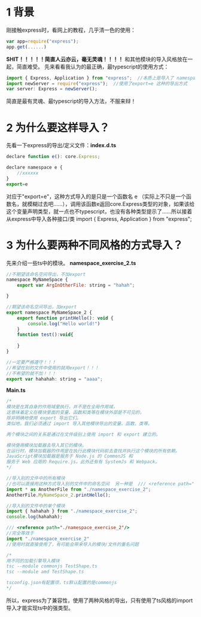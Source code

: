 ﻿# 1 背景
刚接触express时，看网上的教程，几乎清一色的使用：
```js
var app=require("express");
app.get(......)
```
**SHIT！！！！！简直人云亦云，毫无灵魂！！！！** 和其他模块的导入风格放在一起，简直难受。
先来看看我认为的最正确，最typescript的使用方式：

```js
import { Express, Application } from "express";  //本质上是导入了 namespace e 中的接口
import newServer = require("express");  //使用了export=e 这种的导出方式
var server: Express = newServer();
```
简直是最有灵魂、最typescript的导入方法，不服来辩！
# 2 为什么要这样导入？
先看一下express的导出/定义文件：**index.d.ts**
```js
declare function e(): core.Express;

declare namespace e {
	//xxxxxx
}
export=e
```
对应于"export=e"，这种方式导入的是只是一个函数名 e （实际上不只是一个函数名，就模糊过去吧……），调用该函数e返回core.Express类型的对象，如果该给这个变量声明类型，就一点也不typescript，也没有各种类型提示了……所以接着从express中导入各种接口/类 import { Express, Application } from "express"; 
# 3 为什么要两种不同风格的方式导入？
先来介绍一些ts中的模块。
**namespace_exercise_2.ts**
```js
//不期望该命名空间导出，不加export
namespace MyNameSpace {
    export var ArgInOtherFile: string = "hahah";

}

//期望该命名空间导出，加export
export namespace MyNameSpace_2 {
    export function printHello(): void {
        console.log("Hello world!")
    }
    function test():void{
        
    }
}

//一定要严格遵守！！！
//希望在别的文件中使用的就用export！！！
//不希望的就不加！！！
export var hahahah: string = "aaaa";
```

**Main.ts**
```js
/*
模块是在其自身的作用域里执行，并不是在全局作用域，
这意味着定义在模块里面的变量、函数和类等在模块外部是不可见的，
除非明确地使用 export 导出它们。
类似地，我们必须通过 import 导入其他模块导出的变量、函数、类等。

两个模块之间的关系是通过在文件级别上使用 import 和 export 建立的。

模块使用模块加载器去导入其它的模块。 
在运行时，模块加载器的作用是在执行此模块代码前去查找并执行这个模块的所有依赖。
JavaScript模块加载器是服务于 Node.js 的 CommonJS 和
服务于 Web 应用的 Require.js。此外还有有 SystemJs 和 Webpack。
*/

//导入别的文件中的所有模块
//也可以直接用这种方式导入别的文件中的命名空间  另一种是  /// <reference path="./xxxxx"/>>
import * as AnotherFile from "./namespace_exercise_2";
AnotherFile.MyNameSpace_2.printHello();

//导入别的文件中的单个模块
import { hahahah } from "./namespace_exercise_2";
console.log(hahahah);

/// <reference path="./namespace_exercise_2"/>
//完全等效于
import "./namespace_exercise_2"
//使用时就直接使用了，有可能会带来导入的模块/文件的重名问题

/*
用不同的加载引擎导入模块
tsc --module commonjs TestShape.ts
tsc --module amd TestShape.ts

tsconfig.json有配置项，ts默认配置的是commonjs
*/
```
所以，express为了兼容性，使用了两种风格的导出，只有使用了ts风格的import导入才能实现ts中的强类型。

